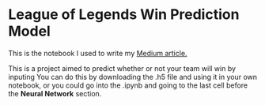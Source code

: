 # League of Legends Win Prediction Model

This is the notebook I used to write my [Medium article.](https://medium.com/swlh/league-of-legends-win-prediction-5f5516c4b1d7)


This is a project aimed to predict whether or not your team will win by inputing  You can do this by downloading the .h5 file and using it in your own notebook, or you could go into the .ipynb and going to the last cell before the **Neural Network** section.


